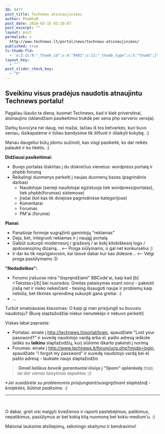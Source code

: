```yaml
---
ID: 9477
post_title: Technews atsinaujinimas
author: PhaNtoM
post_date: 2016-03-15 03:10:07
post_excerpt: ""
layout: post
permalink: >
  http://www.technews.lt/portal/news/technews-atsinaujinimas/
published: true
tc-thumb-fld:
  - 'a:2:{s:9:"_thumb_id";s:4:"9481";s:11:"_thumb_type";s:5:"thumb";}'
layout_key:
  - ""
post_slider_check_key:
  - "0"
---
```

<h2>Sveikinu visus pradėjus naudotis atnaujintu Technews portalu!</h2>
Pagaliau išaušo ta diena, kuomet Technews, kad ir kiek priverstinai, atsinaujino (sklandžiam pasikeitimui trukdė per sena php serverio versija).

Darbų buvo/yra nei daug, nei mažai, tačiau iš tos betvarkės, kuri buvo seniau, išsikapstėme ir toliau bandysime tik šlifuoti ir išlaikyti kokybę. :)

Manau daugeliui būtų įdomu sužinoti, kas visgi pasikeitė, ko dar reikės palaukti ir ko tikėtis. :)

<strong>Didžiausi pasikeitimai:</strong>
<ul>
	<li>Buvęs portalas išskirtas į du diskrečius vienetus: wordpress portalą ir phpbb forumą</li>
	<li>Reikalingi duomenys perkelti į naujas duomenų bazes (pagrindinis darbas)
<ul>
	<li>Naudotojai (senieji naudotojai egzistuoja tiek wordpress(portalas), tiek phpbb(forumas) sistemose)</li>
	<li>Įrašai (kol kas tik dviejose pagrindinėse kategorijose)</li>
	<li>Komentarai</li>
	<li>Forumas</li>
	<li>PM'ai (forume)</li>
</ul>
</li>
</ul>
<strong>Planai:</strong>
<ul>
	<li>Panašioje formoje sugrąžinti gamintojų "reklamas"</li>
	<li>Deja, bet, integruoti reklamas ir į naująjį portalą</li>
	<li>Galbūt sukurpti modernesnį / gražesnį / ar kokį kitokiškesnį logo / apdovanojimų dizainą... &lt;-- Proga siūlymams, o gal net konkursėliui :)</li>
	<li>Ir dar ko tik neprigalvosim, kai laisvė dabar kur kas didesnė... &lt;-- Vėlgi proga pasiūlymams :D</li>
</ul>
<strong>"Nedadielkos":</strong>
<ul>
	<li>Forumo įrašuose nėra "išspręndžiami" BBCode'ai, kaip kad [b]&lt;Tekstas&gt;[/b] bei nuorodos. Greitas pataisymas esant norui - pakeisti įrašą net ir nieko nekeičiant - tiesiog išsaugoti naujai ir problemų kaip nebūta, bet tikimės sprendimą sukurpti gana greitai. :)</li>
	<li>...</li>
</ul>
Turbūt smalsiausias klausimas: O kaip gi man prisijungti su buvusiu naudotoju? (Buvę slaptažodžiai niekur nenutekėjo ir nebuvo perkelti)

Viskas labai paprasta:
<ul>
	<li>Portalas: einate į <a href="http://technews.lt/portal/login" target="_blank">http://technews.lt/portal/login</a>, spaudžiate "Lost your password?" ir suvedę naudotojo vardą arba el. pašto adresą ieškote laiško su <strong>laikinu</strong> slaptažodžių, kurį siūlome iškarto pakeisti į norimą</li>
	<li>Forumas: einate į <a href="http://www.technews.lt/forum/ucp.php?mode=login" target="_blank">http://www.technews.lt/forum/ucp.php?mode=login</a>, spaudžiate "I forgot my password" ir suvedę naudotojo vardą bei el. pašto adresą - laukiate naujo slaptažodžio</li>
</ul>
<blockquote><em><strong> Gmail laiškus beveik garantuotai išsiųs į "Spam" aplankalą </strong>(taip, tai dar vienas taisytinas aspektas :))</em></blockquote>
*Jei<em> susidūrėte su problemomis prisijungiant/susigrąžinant slaptažodį - kreipkitės, būtinai padėsime. :)</em>

<hr />

&nbsp;

O dabar, greit visi maigyti šviežienos ir raporti pastebėjimus, patikimus, nepatikimus, pasiūlymus ar bet kokią kitą nuomonę bet kokiu medium'u. :)

Maloniai lauksime atsiliepimų, sėkmingo skaitymo ir bendravimo!